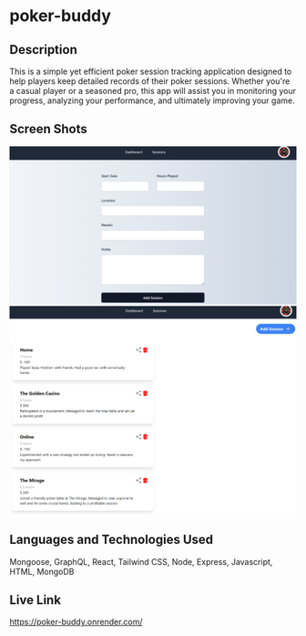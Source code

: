 # poker-buddy

## Description

This is a simple yet efficient poker session tracking application designed to help players keep detailed records of their poker sessions. Whether you're a casual player or a seasoned pro, this app will assist you in monitoring your progress, analyzing your performance, and ultimately improving your game.

## Screen Shots

![alt text](Poker-Buddy-session.png)
![alt text](Poker-Buddy-sessions.png)

## Languages and Technologies Used

Mongoose, GraphQL, React, Tailwind CSS, Node, Express, Javascript, HTML, MongoDB

## Live Link

https://poker-buddy.onrender.com/
